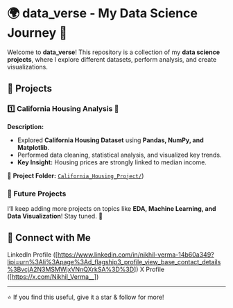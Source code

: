 # 🌍 data_verse - My Data Science Journey 🚀  

Welcome to **data_verse**! This repository is a collection of my **data science projects**, where I explore different datasets, perform analysis, and create visualizations.  

## 📌 Projects  
### 1️⃣ California Housing Analysis 🏡  
**Description:**  
- Explored **California Housing Dataset** using **Pandas, NumPy, and Matplotlib**.  
- Performed data cleaning, statistical analysis, and visualized key trends.  
- **Key Insight:** Housing prices are strongly linked to median income.  

🔗 **Project Folder:** [`California_Housing_Project/`]([https://github.com/Nikhilverma-codes/Data_Verse/tree/main/California_Housing_Project]))  

### 📂 Future Projects  
I’ll keep adding more projects on topics like **EDA, Machine Learning, and Data Visualization**! Stay tuned. 🚀  

## 🤝 Connect with Me  

Linkedln Profile ([https://www.linkedin.com/in/nikhil-verma-14b60a349?lipi=urn%3Ali%3Apage%3Ad_flagship3_profile_view_base_contact_details%3BvcjA2N3MSMWjxVNnQXrkSA%3D%3D])
X Profile ([https://x.com/Nikhil_Verma__])

---

⭐ If you find this useful, give it a star & follow for more!  
